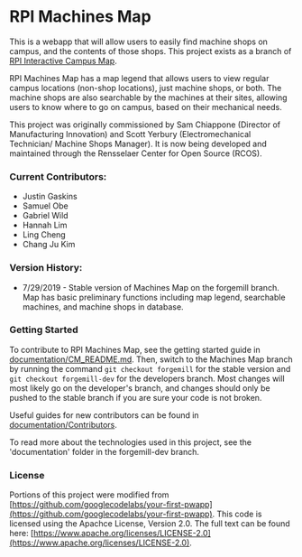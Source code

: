 # RPI Machines Map #


This is a webapp that will allow users to easily find machine shops on campus, and the contents of those shops. This project exists as a branch of [RPI Interactive Campus Map](documentation/CM_README.md).

RPI Machines Map has a map legend that allows users to view regular campus locations (non-shop locations), just machine shops, or both. The machine shops are also searchable by the machines at their sites, allowing users to know where to go on campus, based on their mechanical needs.

This project was originally commissioned by Sam Chiappone (Director of Manufacturing Innovation) and Scott Yerbury (Electromechanical Technician/ Machine Shops Manager). It is now being developed and maintained through the Rensselaer Center for Open Source (RCOS).


### Current Contributors:
* Justin Gaskins
* Samuel Obe
* Gabriel Wild
* Hannah Lim
* Ling Cheng
* Chang Ju Kim


### Version History:
* 7/29/2019 - Stable version of Machines Map on the forgemill branch. Map has basic preliminary functions including map legend, searchable machines, and machine shops in database.

### Getting Started
To contribute to RPI Machines Map, see the getting started guide in [documentation/CM_README.md](documentation/CM_README.md). Then, switch to the Machines Map branch by running the command `git checkout forgemill` for the stable version and `git checkout forgemill-dev` for the developers branch. Most changes will most likely go on the developer's branch, and changes should only be pushed to the stable branch if you are sure your code is not broken.  

Useful guides for new contributors can be found in [documentation/Contributors](documentation/Contributors).

To read more about the technologies used in this project, see the 'documentation' folder in the forgemill-dev branch.

### License
Portions of this project were modified from [https://github.com/googlecodelabs/your-first-pwapp](https://github.com/googlecodelabs/your-first-pwapp). This code is licensed using the Apachce License, Version 2.0. The full text can be found here: [https://www.apache.org/licenses/LICENSE-2.0](https://www.apache.org/licenses/LICENSE-2.0).

